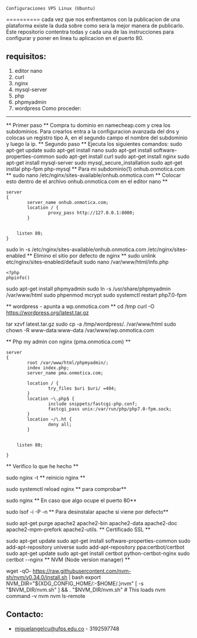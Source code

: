 	Configuraciones VPS Linux (Ubuntu)
==========
cada vez que nos enfrentamos con la publicacion de una plataforma existe la duda sobre como sera la mejor manera de publicarlo. Este repositorio contentra todas y cada una de las instrucciones para configurar y poner en linea tu aplicacion en el puerto 80.

requisitos:
--------------------
1. editor nano
2. curl
3. nginx
4. mysql-server
5. php
6. phpmyadmin
7. wordpress
Como proceder:
--------------------
** Primer paso **
Compra tu dominio en namecheap.com y crea los subdominios. Para crearlos entra a la configuracion avanzada del dns y colocas un registro tipo A, en el segundo campo el nombre del subdominio y luego la ip.
** Segundo paso **
Ejecuta los siguientes comandos:
sudo apt-get update
sudo apt-get install nano
sudo apt-get install software-properties-common
sudo apt-get install curl
sudo apt-get install nginx
sudo apt-get install mysql-server
sudo mysql_secure_installation
sudo apt-get instlal php-fpm php-mysql
** Para mi subdominio(1) onhub.onmotica.com **
sudo nano /etc/nginx/sites-available/onhub.onmotica.com
** Colocar esto dentro de el archivo onhub.onmotica.com en el editor nano **
```
server
{
        server_name onhub.onmotica.com;
        location / {
                proxy_pass http://127.0.0.1:8000;
        }


    listen 80;
}
```
sudo ln -s /etc/nginx/sites-available/onhub.onmotica.com /etc/nginx/sites-enabled
** Elimino el sitio por defecto de nginx **
sudo unlink etc/nginx/sites-enabled/default
sudo nano /var/www/html/info.php
```
<?php
phpinfo()
```
sudo apt-get install phpmyadmin
sudo ln -s /usr/share/phpmyadmin /var/www/html
sudo phpenmod mcrypt
sudo systemctl restart php7.0-fpm

** wordpress - apunta a wp.onmotica.com **
cd /tmp
curl -O https://wordpress.org/latest.tar.gz

tar xzvf latest.tar.gz
sudo cp -a /tmp/wordpress/. /var/www/html
sudo chown -R www-data:www-data /var/www/wp.onmotica.com

** Php my admin con nginx (pma.onmotica.com) **
```
server
{
        root /var/www/html/phpmyadmin/;
        index index.php;
        server_name pma.onmotica.com;

        location / {
                try_files $uri $uri/ =404;
        }
        location ~\.php$ {
                include snippets/fastcgi-php.conf;
                fastcgi_pass unix:/var/run/php/php7.0-fpm.sock;
        }
        location ~/\.ht {
                deny all;
        }


    listen 80;

}

```

** Verifico lo que he hecho **

sudo nginx -t
** reinicio nginx **

sudo systemctl reload nginx
** para comprobar**

sudo nginx
** En caso que algo ocupe el puerto 80**

sudo lsof -i -P -n
** Para desinstalar apache si viene por defecto**

sudo  apt-get purge apache2 apache2-bin apache2-data apache2-doc apache2-mpm-prefork apache2-utils.
** Certificado SSL **

sudo apt-get update
sudo apt-get install software-properties-common
sudo add-apt-repository universe
sudo add-apt-repository ppa:certbot/certbot
sudo apt-get update
sudo apt-get install certbot python-certbot-nginx 
sudo certbot --nginx
** NVM (Node version manager) **

wget -qO- https://raw.githubusercontent.com/nvm-sh/nvm/v0.34.0/install.sh | bash
export NVM_DIR="${XDG_CONFIG_HOME/:-$HOME/.}nvm"
[ -s "$NVM_DIR/nvm.sh" ] && \. "$NVM_DIR/nvm.sh" # This loads nvm
command -v nvm
nvm ls-remote

Contacto:
--------------------
+ miguelangelcu@ufps.edu.co - 3192597748

